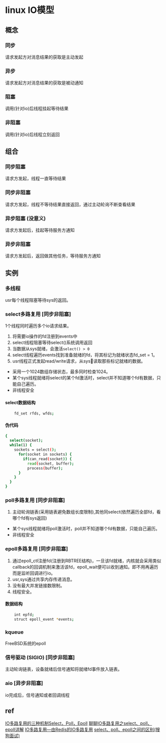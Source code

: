# linux IO模型

## 概念  

### 同步  

请求发起方对消息结果的获取是主动发起  
  
### 异步  

请求发起方对消息结果的获取是被动通知  
  
### 阻塞  

调用(针对io)后线程挂起等待结果  
  
### 非阻塞  

调用(针对io)后线程立刻返回  
  
## 组合  

### 同步阻塞  

请求方发起，线程一直等待结果  
  
### 同步非阻塞  

请求方发起，线程不等待结果直接返回，通过主动轮询不断查看结果  
  
### 异步阻塞 (没意义)  

请求方发起后，挂起等待服务方通知  
  
### 异步非阻塞  

请求方发起后，返回做其他任务，等待服务方通知  
  
## 实例  

### 多线程

usr每个线程阻塞等待sys的返回。

### select多路复用 [同步非阻塞]  

1个线程同时遍历多个io请求结果。

1. 将需要io操作的fd注册到events中
2. select线程阻塞等待select()系统调用返回
3. 当数据从sys就绪，会激活`select() > 0`
4. select线程遍历events找到准备就绪的fd，将其标记为就绪状态fd_set = 1。
5. usr线程正式发起read/write请求，从sys读取那些标记就绪的数据。

- 采用一个1024数组存储状态，最多同时检查1024。  
- 某个sys线程就绪将select的某个fd激活时，select并不知道哪个fd有数据，只能自己遍历。
- 非线程安全

#### select数据结构

```bash
    fd_set rfds, wfds;
```

#### 伪代码

```bash
{
  select(socket);
  while(1) {
    sockets = select();
      for(socket in sockets) {
        if(can_read(socket)) {
          read(socket, buffer);
          process(buffer);
      }
    }
  }
}
```
  
### poll多路复用 [同步非阻塞]  

1. 主动轮询链表(采用链表避免数组长度限制),其他同select(依然遍历全部fd，看哪个fd有sys返回)  

- 某个sys线程就绪将poll激活时，poll并不知道哪个fd有数据，只能自己遍历。
- 非线程安全
  
### epoll多路复用 [同步非阻塞]  

1. 通过epoll_ctl注册fd(注册到RBTREE结构)，一旦该fd就绪，内核就会采用类似callback的回调机制来激活该fd，epoll_wait便可以收到通知。即不用再遍历而是监听回调进行io。
2. usr,sys通过共享内存传递消息。
3. 没有最大并发链接数限制。
4. 线程安全。

#### 数据结构

```bash
    int epfd;
    struct epoll_event *events;
```

### kqueue

FreeBSD系统的epoll  
  
### 信号驱动 (SIGIO) [同步非阻塞]  

主动轮询链表，设备就绪后信号通知将就绪fd事件放入链表。  
  
### aio [异步非阻塞]  

io完成后，信号通知或者回调线程  
  
## ref

[IO多路复用的三种机制Select，Poll，Epoll](https://www.jianshu.com/p/397449cadc9a)
[聊聊IO多路复用之select、poll、epoll详解](https://my.oschina.net/xianggao/blog/663655)
[IO多路复用—由Redis的IO多路复用](https://blog.csdn.net/happy_wu/article/details/80052617)
[select、poll、epoll之间的区别(搜狗面试)](https://www.cnblogs.com/aspirant/p/9166944.html)
